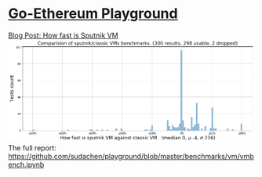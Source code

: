 # [Go-Ethereum Playground](https://sudachen.github.io/playground)


[Blog Post: How fast is Sputnik VM](https://sudachen.github.io/playground/2018/02/18/How-fast-is-Sputnik-VM.html)
![How faster is Sputnik VM against Classic VM](https://raw.githubusercontent.com/sudachen/playground/master/docs/assets/posts/2018-02-18/sputnik_vs_classic.png)
The full report: https://github.com/sudachen/playground/blob/master/benchmarks/vm/vmbench.ipynb
